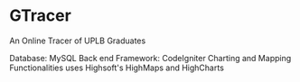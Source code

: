 # GTracer
An Online Tracer of UPLB Graduates

Database: MySQL
Back end Framework: CodeIgniter
Charting and Mapping Functionalities uses Highsoft's HighMaps and HighCharts

